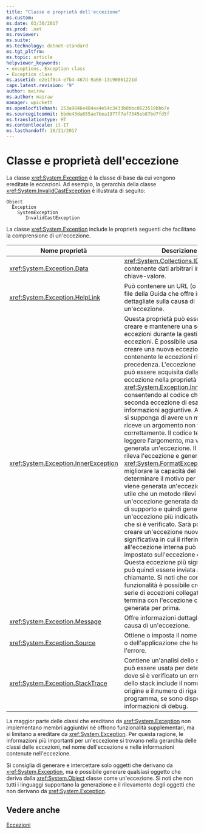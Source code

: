 ```yaml
---
title: "Classe e proprietà dell'eccezione"
ms.custom: 
ms.date: 03/30/2017
ms.prod: .net
ms.reviewer: 
ms.suite: 
ms.technology: dotnet-standard
ms.tgt_pltfrm: 
ms.topic: article
helpviewer_keywords:
- exceptions, Exception class
- Exception class
ms.assetid: e2e1f8c4-e7b4-467d-9a66-13c90861221d
caps.latest.revision: "9"
author: mairaw
ms.author: mairaw
manager: wpickett
ms.openlocfilehash: 253a9846e484aa4e54c3433b0bbc8623519bbb7e
ms.sourcegitcommit: bbde43da655ae7bea1977f7af7345eb87bd7fd5f
ms.translationtype: HT
ms.contentlocale: it-IT
ms.lasthandoff: 10/21/2017
---
```

# <a name="exception-class-and-properties"></a>Classe e proprietà dell'eccezione

La classe <xref:System.Exception> è la classe di base da cui vengono ereditate le eccezioni. Ad esempio, la gerarchia della classe <xref:System.InvalidCastException> è illustrata di seguito:

```
Object
  Exception
    SystemException
       InvalidCastException
```

La classe <xref:System.Exception> include le proprietà seguenti che facilitano la comprensione di un'eccezione.

| Nome proprietà | Descrizione |
| ------------- | ----------- |
| <xref:System.Exception.Data> | <xref:System.Collections.IDictionary> contenente dati arbitrari in coppie chiave-valore. |
| <xref:System.Exception.HelpLink> | Può contenere un URL (o URN) di un file della Guida che offre informazioni dettagliate sulla causa di un'eccezione. |
| <xref:System.Exception.InnerException> | Questa proprietà può essere usata per creare e mantenere una serie di eccezioni durante la gestione delle eccezioni. È possibile usarla per creare una nuova eccezione contenente le eccezioni rilevate in precedenza. L'eccezione originale può essere acquisita dalla seconda eccezione nella proprietà <xref:System.Exception.InnerException>, consentendo al codice che gestisce la seconda eccezione di esaminare le informazioni aggiuntive. Ad esempio, si supponga di avere un metodo che riceve un argomento non formattato correttamente.  Il codice tenta di leggere l'argomento, ma viene generata un'eccezione. Il metodo rileva l'eccezione e genera <xref:System.FormatException>. Per migliorare la capacità del chiamante di determinare il motivo per il quale viene generata un'eccezione, è a volte utile che un metodo rilevi un'eccezione generata da una routine di supporto e quindi generi un'eccezione più indicativa dell'errore che si è verificato. Sarà possibile creare un'eccezione nuova e più significativa in cui il riferimento all'eccezione interna può essere impostato sull'eccezione originale. Questa eccezione più significativa può quindi essere inviata al chiamante. Si noti che con questa funzionalità è possibile creare una serie di eccezioni collegate che termina con l'eccezione che è stata generata per prima. |
| <xref:System.Exception.Message> | Offre informazioni dettagliate sulla causa di un'eccezione.
| <xref:System.Exception.Source> | Ottiene o imposta il nome dell'oggetto o dell'applicazione che ha generato l'errore. |
| <xref:System.Exception.StackTrace>| Contiene un'analisi dello stack che può essere usata per determinare dove si è verificato un errore. L'analisi dello stack include il nome del file di origine e il numero di riga del programma, se sono disponibili informazioni di debug. |

La maggior parte delle classi che ereditano da <xref:System.Exception> non implementano membri aggiuntivi né offrono funzionalità supplementari, ma si limitano a ereditare da <xref:System.Exception>. Per questa ragione, le informazioni più importanti per un'eccezione si trovano nella gerarchia delle classi delle eccezioni, nel nome dell'eccezione e nelle informazioni contenute nell'eccezione.

Si consiglia di generare e intercettare solo oggetti che derivano da <xref:System.Exception>, ma è possibile generare qualsiasi oggetto che deriva dalla <xref:System.Object> classe come un'eccezione. Si noti che non tutti i linguaggi supportano la generazione e il rilevamento degli oggetti che non derivano da <xref:System.Exception>.
  
## <a name="see-also"></a>Vedere anche  
[Eccezioni](index.md)
